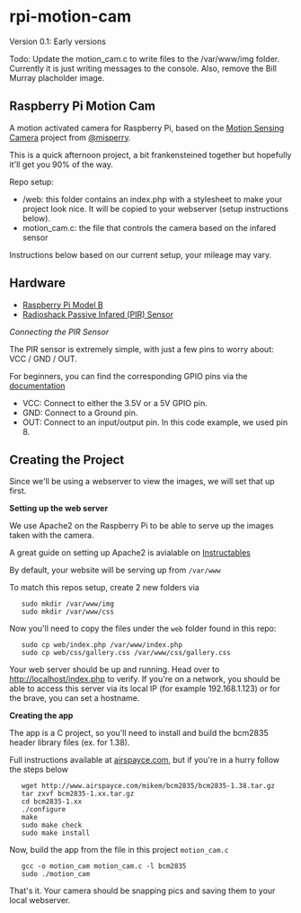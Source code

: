 rpi-motion-cam
==============
Version 0.1: Early versions

Todo: Update the motion_cam.c to write files to the /var/www/img folder. Currently it is just writing messages to the console. Also, remove the Bill Murray placholder image. 

Raspberry Pi Motion Cam
----
A motion activated camera for Raspberry Pi, based on the [Motion Sensing Camera](https://www.youtube.com/watch?v=nWYujjsWb_A) project from [@misperry](http://www.twitter.com/misperryee).

This is a quick afternoon project, a bit frankensteined together but hopefully it'll get you 90% of the way. 

Repo setup:
* /web: this folder contains an index.php with a stylesheet to make your project look nice. It will be copied to your webserver (setup instructions below).
* motion_cam.c: the file that controls the camera based on the infared sensor

Instructions below based on our current setup, your mileage may vary.

Hardware
-----
* [Raspberry Pi Model B](http://www.raspberrypi.org/products/model-b/)
* [Radioshack Passive Infared (PIR) Sensor](http://www.radioshack.com/radioshack-passive-infrared-sensor/2760347.html)

*Connecting the PIR Sensor*

The PIR sensor is extremely simple, with just a few pins to worry about: VCC / GND / OUT.

For beginners, you can find the corresponding GPIO pins via the [documentation](http://www.raspberrypi.org/documentation/usage/gpio/)

* VCC: Connect to either the 3.5V or a 5V GPIO pin.
* GND: Connect to a Ground pin.
* OUT: Connect to an input/output pin. In this code example, we used pin 8.

Creating the Project
--------
Since we'll be using a webserver to view the images, we will set that up first.

**Setting up the web server**

We use Apache2 on the Raspberry Pi to be able to serve up the images taken with the camera.

A great guide on setting up Apache2 is avialable on [Instructables](http://www.instructables.com/id/Raspberry-Pi-Web-Server/step7/Install-Apache-with-PHP/)

By default, your website will be serving up from `/var/www`

To match this repos setup, create 2 new folders via
```
   sudo mkdir /var/www/img
   sudo mkdir /var/www/css
```

Now you'll need to copy the files under the `web` folder found in this repo:

```
   sudo cp web/index.php /var/www/index.php
   sudo cp web/css/gallery.css /var/www/css/gallery.css
```
Your web server should be up and running. Head over to [http://localhost/index.php](http://localhost/index.php) to verify. If you're on a network, you should be able to access this server via its local IP (for example 192.168.1.123) or for the brave, you can set a hostname. 

**Creating the app**

The app is a C project, so you'll need to install and build the bcm2835 header library files (ex. for 1.38).

Full instructions available at [airspayce.com](http://www.airspayce.com/mikem/bcm2835/), but if you're in a hurry follow the steps below

```
   wget http://www.airspayce.com/mikem/bcm2835/bcm2835-1.38.tar.gz
   tar zxvf bcm2835-1.xx.tar.gz
   cd bcm2835-1.xx
   ./configure
   make
   sudo make check
   sudo make install
```

Now,  build the app from the file in this project `motion_cam.c`

```
   gcc -o motion_cam motion_cam.c -l bcm2835
   sudo ./motion_cam
```

That's it. Your camera should be snapping pics and saving them to your local webserver.
